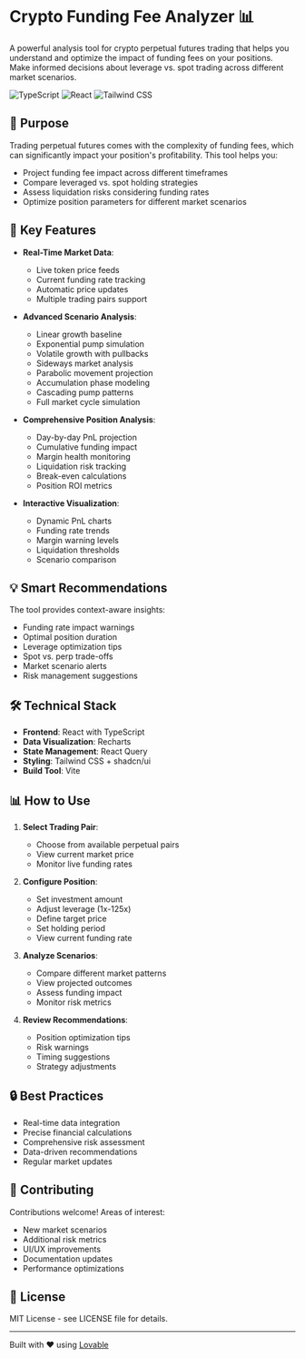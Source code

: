 # Crypto Funding Fee Analyzer 📊

A powerful analysis tool for crypto perpetual futures trading that helps you understand and optimize the impact of funding fees on your positions. Make informed decisions about leverage vs. spot trading across different market scenarios.

![TypeScript](https://img.shields.io/badge/TypeScript-007ACC?style=for-the-badge&logo=typescript&logoColor=white)
![React](https://img.shields.io/badge/React-20232A?style=for-the-badge&logo=react&logoColor=61DAFB)
![Tailwind CSS](https://img.shields.io/badge/Tailwind_CSS-38B2AC?style=for-the-badge&logo=tailwind-css&logoColor=white)

## 🎯 Purpose

Trading perpetual futures comes with the complexity of funding fees, which can significantly impact your position's profitability. This tool helps you:

- Project funding fee impact across different timeframes
- Compare leveraged vs. spot holding strategies
- Assess liquidation risks considering funding rates
- Optimize position parameters for different market scenarios

## 🚀 Key Features

- **Real-Time Market Data**:
  - Live token price feeds
  - Current funding rate tracking
  - Automatic price updates
  - Multiple trading pairs support

- **Advanced Scenario Analysis**:
  - Linear growth baseline
  - Exponential pump simulation
  - Volatile growth with pullbacks
  - Sideways market analysis
  - Parabolic movement projection
  - Accumulation phase modeling
  - Cascading pump patterns
  - Full market cycle simulation

- **Comprehensive Position Analysis**:
  - Day-by-day PnL projection
  - Cumulative funding impact
  - Margin health monitoring
  - Liquidation risk tracking
  - Break-even calculations
  - Position ROI metrics

- **Interactive Visualization**:
  - Dynamic PnL charts
  - Funding rate trends
  - Margin warning levels
  - Liquidation thresholds
  - Scenario comparison

## 💡 Smart Recommendations

The tool provides context-aware insights:
- Funding rate impact warnings
- Optimal position duration
- Leverage optimization tips
- Spot vs. perp trade-offs
- Market scenario alerts
- Risk management suggestions

## 🛠️ Technical Stack

- **Frontend**: React with TypeScript
- **Data Visualization**: Recharts
- **State Management**: React Query
- **Styling**: Tailwind CSS + shadcn/ui
- **Build Tool**: Vite

## 📊 How to Use

1. **Select Trading Pair**:
   - Choose from available perpetual pairs
   - View current market price
   - Monitor live funding rates

2. **Configure Position**:
   - Set investment amount
   - Adjust leverage (1x-125x)
   - Define target price
   - Set holding period
   - View current funding rate

3. **Analyze Scenarios**:
   - Compare different market patterns
   - View projected outcomes
   - Assess funding impact
   - Monitor risk metrics

4. **Review Recommendations**:
   - Position optimization tips
   - Risk warnings
   - Timing suggestions
   - Strategy adjustments

## 🔒 Best Practices

- Real-time data integration
- Precise financial calculations
- Comprehensive risk assessment
- Data-driven recommendations
- Regular market updates

## 🤝 Contributing

Contributions welcome! Areas of interest:
- New market scenarios
- Additional risk metrics
- UI/UX improvements
- Documentation updates
- Performance optimizations

## 📝 License

MIT License - see LICENSE file for details.

---

Built with ❤️ using [Lovable](https://lovable.dev/projects/84c5d9c0-7123-4317-a464-63e2fac48e7a)
